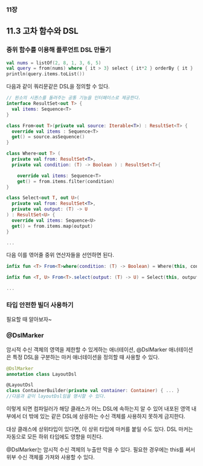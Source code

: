 ### 11장

## 11.3 고차 함수와 DSL

### 중위 함수를 이용해 플루언트 DSL 만들기

```kotlin
val nums = listOf(2, 8, 1, 3, 6, 5)
val query = from(nums) where { it > 3} select { it*2 } orderBy { it }
println(query.items.toList())
```

다음과 같이 쿼리문같은 DSL을 정의할 수 있다. 

```kotlin
// 원소의 시퀀스를 돌려주는 공통 기능을 인터페이스로 제공한다.
interface ResultSet<out T> {
  val items: Sequence<T>
}

class From<out T>(private val source: Iterable<T>) : ResultSet<T> {
  override val items : Sequence<T>
  get() = source.asSequence()
}

class Where<out T> (
  private val from: ResultSet<T>,
  private val condition: (T) -> Boolean ) : ResultSet<T>{

    override val items: Sequence<T>
    get() = from.items.filter(condition)
}

class Select<out T, out U>(
  private val from: ResultSet<T>,
  private val output: (T) -> U
) : ResultSet<U> {
  override val items: Sequence<U>
  get() = from.items.map(output)
}

...

```

다음 이를 엮어줄 중위 연산자들을 선언하면 된다.

```kotlin
infix fun <T> From<T>where(condition: (T) -> Boolean) = Where(this, condition)

infix fun <T, U> From<T>.select(output: (T) -> U) = Select(this, output)

...

```

### 타입 안전한 빌더 사용하기
필요할 때 알아보자~

### @DslMarker
암시적 수신 객체의 영역을 제한할 수 있게하는 애너테이션, @DslMarker 애너테이션은 특정 DSL을 구분하는 마커 애너테이션을 정의할 때 사용할 수 있다.

```kotlin
@DslMarker
annotation class LayoutDsl

@LayoutDsl
class ContainerBuilder(private val container: Container) { ... }
//다음과 같이 layoutDsl임을 명시할 수 있다.
```

이렇게 되면 컴파일러가 해당 클래스가 어느 DSL에 속하는지 알 수 있어 내포된 영역 내부에서 더 밖에 있는 같은 DSL에 상응하는 수신 객체를 사용하지 못하게 금지한다.

대상 클래스에 상위타입이 있다면, 이 상위 타입에 마커를 붙일 수도 있다. DSL 마커는 자동으로 모든 하위 타입에도 영향을 미친다.

@DslMarker는 암시적 수신 객체의 누출만 막을 수 있다. 필요한 경우에는 this를 써서 위부 수신 객체를 가져와 사용할 수 있다.





